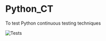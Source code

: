 # Python_CT
To test Python continuous testing techniques

![Tests](https://github.com/mfdomain83/Python_CT/actions/workflows/tests.yml/badge.svg)

